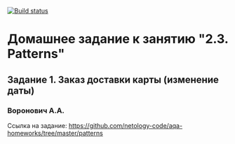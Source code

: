 [![Build status](https://ci.appveyor.com/api/projects/status/aufx4h73hi5r3cux/branch/master?svg=true)](https://ci.appveyor.com/project/valex182/patterns/branch/master)

# Домашнее задание к занятию "2.3. Patterns"
## Задание 1. Заказ доставки карты (изменение даты)
### Воронович А.А.

Ссылка на задание: https://github.com/netology-code/aqa-homeworks/tree/master/patterns